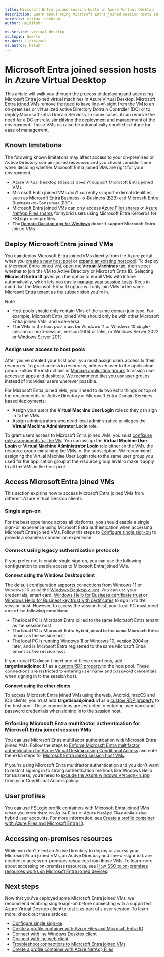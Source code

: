 ```yaml
---
title: Microsoft Entra joined session hosts in Azure Virtual Desktop
description: Learn about using Microsoft Entra joined session hosts in Azure Virtual Desktop.
services: virtual-desktop
author: Heidilohr

ms.service: virtual-desktop
ms.topic: how-to
ms.date: 11/14/2023
ms.author: helohr
---
```


# Microsoft Entra joined session hosts in Azure Virtual Desktop

This article will walk you through the process of deploying and accessing Microsoft Entra joined virtual machines in Azure Virtual Desktop. Microsoft Entra joined VMs remove the need to have line-of-sight from the VM to an on-premises or virtualized Active Directory Domain Controller (DC) or to deploy Microsoft Entra Domain Services. In some cases, it can remove the need for a DC entirely, simplifying the deployment and management of the environment. These VMs can also be automatically enrolled in Intune for ease of management.

## Known limitations

The following known limitations may affect access to your on-premises or Active Directory domain-joined resources and you should consider them when deciding whether Microsoft Entra joined VMs are right for your environment.

- Azure Virtual Desktop (classic) doesn't support Microsoft Entra joined VMs.
- Microsoft Entra joined VMs don't currently support external identities, such as Microsoft Entra Business-to-Business (B2B) and Microsoft Entra Business-to-Consumer (B2C).
- Microsoft Entra joined VMs can only access [Azure Files shares](create-profile-container-azure-ad.md) or [Azure NetApp Files shares](create-fslogix-profile-container.md) for hybrid users using Microsoft Entra Kerberos for FSLogix user profiles.
- The [Remote Desktop app for Windows](users/connect-microsoft-store.md) doesn't support Microsoft Entra joined VMs.

<a name='deploy-azure-ad-joined-vms'></a>

## Deploy Microsoft Entra joined VMs

You can deploy Microsoft Entra joined VMs directly from the Azure portal when you [create a new host pool](create-host-pools-azure-marketplace.md) or [expand an existing host pool](expand-existing-host-pool.md). To deploy a Microsoft Entra joined VM, open the **Virtual Machines** tab, then select whether to join the VM to Active Directory or Microsoft Entra ID. Selecting **Microsoft Entra ID** gives you the option to enroll VMs with Intune automatically, which lets you easily [manage your session hosts](management.md). Keep in mind that the Microsoft Entra ID option will only join VMs to the same Microsoft Entra tenant as the subscription you're in.

> [!NOTE]
> - Host pools should only contain VMs of the same domain join type. For example, Microsoft Entra joined VMs should only be with other Microsoft Entra joined VMs, and vice-versa.
> - The VMs in the host pool must be Windows 11 or Windows 10 single-session or multi-session, version 2004 or later, or Windows Server 2022 or Windows Server 2019.

### Assign user access to host pools

After you've created your host pool, you must assign users access to their resources. To grant access to resources, add each user to the application group. Follow the instructions in [Manage application groups](manage-app-groups.md) to assign user access to apps and desktops. We recommend that you use user groups instead of individual users wherever possible.

For Microsoft Entra joined VMs, you'll need to do two extra things on top of the requirements for Active Directory or Microsoft Entra Domain Services-based deployments:  

- Assign your users the **Virtual Machine User Login** role so they can sign in to the VMs.
- Assign administrators who need local administrative privileges the **Virtual Machine Administrator Login** role.

To grant users access to Microsoft Entra joined VMs, you must [configure role assignments for the VM](../active-directory/devices/howto-vm-sign-in-azure-ad-windows.md#configure-role-assignments-for-the-vm). You can assign the **Virtual Machine User Login** or **Virtual Machine Administrator Login** role either on the VMs, the resource group containing the VMs, or the subscription. We recommend assigning the Virtual Machine User Login role to the same user group you used for the application group at the resource group level to make it apply to all the VMs in the host pool.

<a name='access-azure-ad-joined-vms'></a>

## Access Microsoft Entra joined VMs

This section explains how to access Microsoft Entra joined VMs from different Azure Virtual Desktop clients.

### Single sign-on

For the best experience across all platforms, you should enable a single sign-on experience using Microsoft Entra authentication when accessing Microsoft Entra joined VMs. Follow the steps to [Configure single sign-on](configure-single-sign-on.md) to provide a seamless connection experience.

### Connect using legacy authentication protocols

If you prefer not to enable single sign-on, you can use the following configuration to enable access to Microsoft Entra joined VMs.

**Connect using the Windows Desktop client**

The default configuration supports connections from Windows 11 or Windows 10 using the [Windows Desktop client](users/connect-windows.md). You can use your credentials, smart card, [Windows Hello for Business certificate trust](/windows/security/identity-protection/hello-for-business/hello-hybrid-cert-trust) or [Windows Hello for Business key trust with certificates](/windows/security/identity-protection/hello-for-business/hello-deployment-rdp-certs) to sign in to the session host. However, to access the session host, your local PC must meet one of the following conditions:

- The local PC is Microsoft Entra joined to the same Microsoft Entra tenant as the session host
- The local PC is Microsoft Entra hybrid joined to the same Microsoft Entra tenant as the session host
- The local PC is running Windows 11 or Windows 10, version 2004 or later, and is Microsoft Entra registered to the same Microsoft Entra tenant as the session host

If your local PC doesn't meet one of these conditions, add **targetisaadjoined:i:1** as a [custom RDP property](customize-rdp-properties.md) to the host pool. These connections are restricted to entering user name and password credentials when signing in to the session host.

**Connect using the other clients**

To access Microsoft Entra joined VMs using the web, Android, macOS and iOS clients, you must add **targetisaadjoined:i:1** as a [custom RDP property](customize-rdp-properties.md) to the host pool. These connections are restricted to entering user name and password credentials when signing in to the session host.

<a name='enforcing-azure-ad-multi-factor-authentication-for-azure-ad-joined-session-vms'></a>

### Enforcing Microsoft Entra multifactor authentication for Microsoft Entra joined session VMs

You can use Microsoft Entra multifactor authentication with Microsoft Entra joined VMs. Follow the steps to [Enforce Microsoft Entra multifactor authentication for Azure Virtual Desktop using Conditional Access](set-up-mfa.md) and note the extra steps for [Microsoft Entra joined session host VMs](set-up-mfa.md#azure-ad-joined-session-host-vms).

If you're using Microsoft Entra multifactor authentication and you don't want to restrict signing in to strong authentication methods like Windows Hello for Business, you'll need to [exclude the Azure Windows VM Sign-In app](../active-directory/devices/howto-vm-sign-in-azure-ad-windows.md#mfa-sign-in-method-required) from your Conditional Access policy.

## User profiles

You can use FSLogix profile containers with Microsoft Entra joined VMs when you store them on Azure Files or Azure NetApp Files while using hybrid user accounts. For more information, see [Create a profile container with Azure Files and Microsoft Entra ID](create-profile-container-azure-ad.md).

## Accessing on-premises resources

While you don't need an Active Directory to deploy or access your Microsoft Entra joined VMs, an Active Directory and line-of-sight to it are needed to access on-premises resources from those VMs. To learn more about accessing on-premises resources, see [How SSO to on-premises resources works on Microsoft Entra joined devices](../active-directory/devices/azuread-join-sso.md).

## Next steps

Now that you've deployed some Microsoft Entra joined VMs, we recommend enabling single sign-on before connecting with a supported Azure Virtual Desktop client to test it as part of a user session. To learn more, check out these articles:

- [Configure single sign-on](configure-single-sign-on.md)
- [Create a profile container with Azure Files and Microsoft Entra ID](create-profile-container-azure-ad.md)
- [Connect with the Windows Desktop client](users/connect-windows.md)
- [Connect with the web client](users/connect-web.md)
- [Troubleshoot connections to Microsoft Entra joined VMs](troubleshoot-azure-ad-connections.md)
- [Create a profile container with Azure NetApp Files](create-fslogix-profile-container.md)
